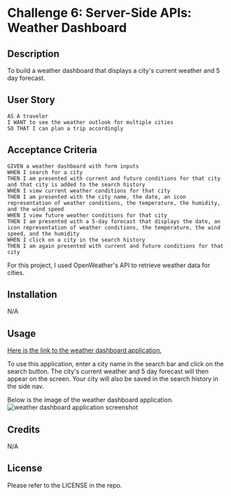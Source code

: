 # Challenge 6: Server-Side APIs: Weather Dashboard

## Description
To build a weather dashboard that displays a city's current weather and 5 day forecast.

## User Story

```
AS A traveler
I WANT to see the weather outlook for multiple cities
SO THAT I can plan a trip accordingly
```

## Acceptance Criteria

```
GIVEN a weather dashboard with form inputs
WHEN I search for a city
THEN I am presented with current and future conditions for that city and that city is added to the search history
WHEN I view current weather conditions for that city
THEN I am presented with the city name, the date, an icon representation of weather conditions, the temperature, the humidity, and the wind speed
WHEN I view future weather conditions for that city
THEN I am presented with a 5-day forecast that displays the date, an icon representation of weather conditions, the temperature, the wind speed, and the humidity
WHEN I click on a city in the search history
THEN I am again presented with current and future conditions for that city
```

For this project, I used OpenWeather's API to retrieve weather data for cities.

## Installation

N/A

## Usage

[Here is the link to the weather dashboard application.](https://mariea1022.github.io/work-day-scheduler/)

To use this application, enter a city name in the search bar and click on the search button. The city's current weather and 5 day forecast will then appear on the screen. Your city will also be saved in the search history in the side nav. 

Below is the image of the weather dashboard application.
![weather dashboard application screenshot](assets/scheduler-screenshot.png)

## Credits

N/A

## License

Please refer to the LICENSE in the repo.
```